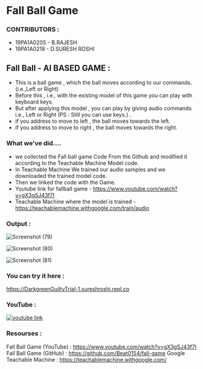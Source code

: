 # Fall Ball Game

### CONTRIBUTORS :
- 19PA1A0205 - B.RAJESH
- 19PA1A0218 - D.SURESH ROSHI

## Fall Ball - AI BASED GAME :
- This is a ball game , which the ball moves according to our commands.(i.e.,Left or Right)
- Before this , i.e., with the existing model of this game you can play with keyboard keys.
- But after applying this model , you can play by giving audio commands i.e., Left or Right (PS : Still you can use keys.) .
- if you address to move to left , the ball moves towards the left.
- if you address to move to right , the ball moves towards the right.
  
### What we've did....
- we collected the Fall ball game Code From the Github and modified it according to the Teachable Machine Model code.
- In Teachable Machine We trained our audio samples and we downloaded the trained model code.
- Then we linked the code with the Game.
- Youtube link for fallball game - https://www.youtube.com/watch?v=gX3gSJ43f7I
- Teachable Machine where the model is trained -  https://teachablemachine.withgoogle.com/train/audio

### Output :

![Screenshot (79)](https://user-images.githubusercontent.com/61200479/107140008-3e12a000-6945-11eb-9152-c373b54c1f69.png)

![Screenshot (80)](https://user-images.githubusercontent.com/61200479/107140006-3bb04600-6945-11eb-8cbb-775c1c51dbf3.png)

![Screenshot (81)](https://user-images.githubusercontent.com/61200479/107140007-3d7a0980-6945-11eb-8b66-20cc1f7df01a.png)


### You can try it here :

https://DarkgreenGuiltyTrial-1.sureshroshi.repl.co

### YouTube :

[![youtube link](https://img.youtube.com/vi/GxaXQksdo80/0.jpg)](https://www.youtube.com/watch?v=GxaXQksdo80)



### Resourses :
Fall Ball Game (YouTube) : https://www.youtube.com/watch?v=gX3gSJ43f7I
Fall Ball Game (GitHub)  : https://github.com/Beat0154/fall-game
Google Teachable Machine : https://teachablemachine.withgoogle.com/

